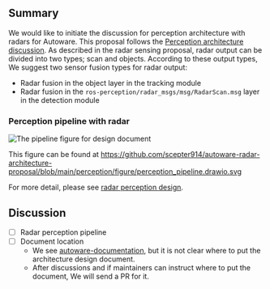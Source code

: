 ## Summary

We would like to initiate the discussion for perception architecture with radars for Autoware.
This proposal follows the [Perception architecture discussion](https://github.com/autowarefoundation/autoware/discussions/3).
As described in the radar sensing proposal, radar output can be divided into two types; scan and objects.
According to these output types, We suggest two sensor fusion types for radar output:

- Radar fusion in the object layer in the tracking module
- Radar fusion in the `ros-perception/radar_msgs/msg/RadarScan.msg` layer in the detection module

### Perception pipeline with radar

![The pipeline figure for design document](https://raw.githubusercontent.com/scepter914/autoware-radar-architecture-proposal/main/perception/figure/perception_pipeline.drawio.svg)

This figure can be found at <https://github.com/scepter914/autoware-radar-architecture-proposal/blob/main/perception/figure/perception_pipeline.drawio.svg>

For more detail, please see [radar perception design](https://github.com/scepter914/autoware-radar-architecture-proposal/blob/main/perception/radar_perception_design.md).

## Discussion

- [ ] Radar perception pipeline
- [ ] Document location
  - We see [autoware-documentation](https://github.com/autowarefoundation/autoware-documentation/), but it is not clear where to put the architecture design document.
  - After discussions and if maintainers can instruct where to put the document, We will send a PR for it.
